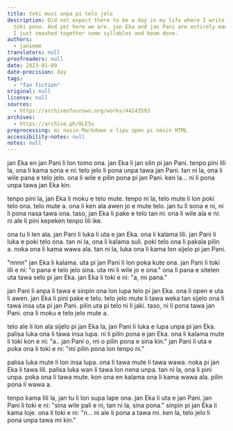 ```yaml
---
title: toki musi unpa pi telo jelo
description: Did not expect there to be a day in my life where I write pissfic in
  toki pona. And yet here we are. jan Eka and jan Pani are entirely made up names
  I just smashed together some syllables and boom done.
authors:
  - janseme
translators: null
proofreaders: null
date: 2023-01-09
date-precision: day
tags:
  - "fan fiction"
original: null
license: null
sources:
  - https://archiveofourown.org/works/44143593
archives:
  - https://archive.ph/0LE5u
preprocessing: mi nasin Markdown e lipu open pi nasin HTML
accessibility-notes: null
notes: null
---
```


jan Eka en jan Pani li lon tomo ona. jan Eka li jan olin pi jan Pani. tenpo pini lili la, ona li kama sona e ni: telo jelo li pona unpa tawa jan Pani. tan ni la, ona li wile pana e telo jelo. ona li wile e pilin pona pi jan Pani. ken la... ni li pona unpa tawa jan Eka kin.

tenpo pini la, jan Eka li moku e telo mute. tenpo ni la, telo mute li lon poki telo ona. telo mute a. ona li ken ala awen jo e mute telo. jan tu li sona e ni, ni li pona nasa tawa ona. taso, jan Eka li pake e telo tan ni: ona li wile ala e ni: ni ale li pini kepeken tenpo lili ike.

ona tu li len ala. jan Pani li luka li uta e jan Eka. ona li kalama lili. jan Pani li luka e poki telo ona. tan ni la, ona li kalama suli. poki telo ona li pakala pilin a. noka ona li kama wawa ala. tan ni la, luka ona li kama lon sijelo pi jan Pani.

"nnnn" jan Eka li kalama. uta pi jan Pani li lon poka kute ona. jan Pani li toki lili e ni: "o pana e telo jelo sina. uta mi li wile jo e ona." ona li pana e sitelen uta tawa selo pi jan Eka. jan Eka li toki e ni: "a, mi pana."

jan Pani li anpa li tawa e sinpin ona lon lupa telo pi jan Eka. ona li open e uta li awen. jan Eka li pini pake e telo. telo jelo mute li tawa weka tan sijelo ona li tawa insa uta pi jan Pani. pilin uta pi telo ni li jaki. taso, ni li pona tawa jan Pani. ona li moku e telo jelo mute a.

telo ale li lon ala sijelo pi jan Eka la, jan Pani li luka e lupa unpa pi jan Eka. palisa luka ona li tawa insa lupa. ni li pilin pona e jan Eka. ona li kalama mute li toki kon e ni: "a.. jan Pani o, mi o pilin pona e sina kin." jan Pani li uta e poka ona li toki e ni: "mi pilin pona lon tenpo ni."

palisa luka mute li lon insa lupa. ona li tawa mute li tawa wawa. noka pi jan Eka li tawa lili. palisa luka wan li tawa lon nena unpa. tan ni la, ona li pini unpa. poka ona li tawa mute. kon ona en kalama ona li kama wawa ala. pilin pona li wawa a.

tenpo kama lili la, jan tu li lon supa lape ona. jan Eka li uta e jan Pani. jan Pani li toki e ni: "sina wile pali e ni, tan ni la, sina pona." sinpin pi jan Eka li kama loje. ona li toki e ni: "n... ni ale li pona a tawa mi. ken la, telo jelo li pona unpa tawa mi kin."

